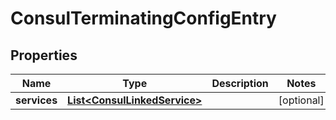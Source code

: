 

# ConsulTerminatingConfigEntry


## Properties

| Name | Type | Description | Notes |
|------------ | ------------- | ------------- | -------------|
|**services** | [**List&lt;ConsulLinkedService&gt;**](ConsulLinkedService.md) |  |  [optional] |



